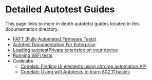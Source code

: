 # Detailed Autotest Guides

This page links to more in depth autotetst guides located in this documentation directory.

* [FAFT (Fully Automated Firmware Tests)](faft-links.md)
* [Autotest Documentation For Enterprise](enterprise.md)
* [Loading autotestPrivate extension on your device](loading-autotest-extension-on-device.md)
* [Running WiFi tests](wificell.md)
* Codelabs
  * [Codelab: Finding UI elements using chrome.automation API](chrome-automation-codelab.md)
  * [Codelab: Using wifi Autotests to learn 802.11 basics](wifi-basics-codelab.md)
